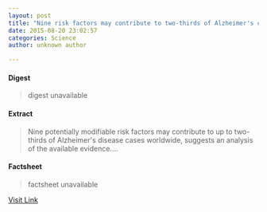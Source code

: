```yaml
---
layout: post
title: "Nine risk factors may contribute to two-thirds of Alzheimer's cases worldwide"
date: 2015-08-20 23:02:57
categories: Science
author: unknown author

---
```



#### Digest
>digest unavailable

#### Extract
>Nine potentially modifiable risk factors may contribute to up to two-thirds of Alzheimer's disease cases worldwide, suggests an analysis of the available evidence....

#### Factsheet
>factsheet unavailable

[Visit Link](http://www.sciencedaily.com/releases/2015/08/150820190257.htm)


